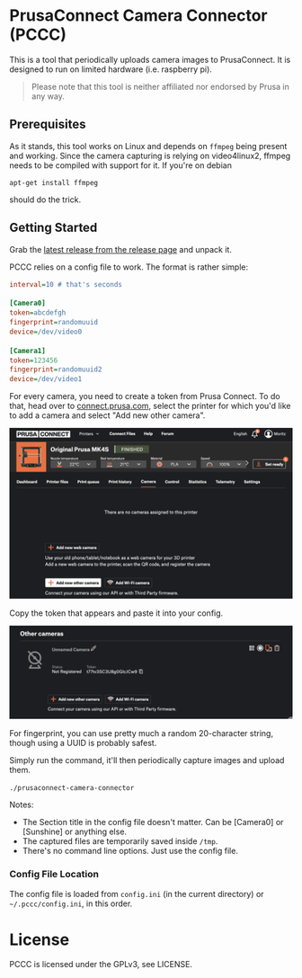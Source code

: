 # PrusaConnect Camera Connector (PCCC)
  
This is a tool that periodically uploads camera images to PrusaConnect. It is designed to run on limited hardware (i.e. raspberry pi). 

> Please note that this tool is neither affiliated nor endorsed by Prusa in any way. 

## Prerequisites 

As it stands, this tool works on Linux and depends on `ffmpeg` being present and working. Since the camera capturing is relying on video4linux2, ffmpeg needs to be compiled with support for it. If you're on debian
    
    apt-get install ffmpeg 

should do the trick. 

## Getting Started 

Grab the [latest release from the release page](https://github.com/moritzh/prusaconnect-camera-connector/releases/latest) and unpack it. 

PCCC relies on a config file to work. The format is rather simple: 

```ini
interval=10 # that's seconds

[Camera0]
token=abcdefgh
fingerprint=randomuuid
device=/dev/video0

[Camera1]
token=123456
fingerprint=randomuuid2
device=/dev/video1
```

For every camera, you need to create a token from Prusa Connect. To do that, head over to [connect.prusa.com](https://connect.prusa.com), select the printer for which you'd like to add a camera and select "Add new other camera". 

![image](docs/img1.png)

Copy the token that appears and paste it into your config.

![image](docs/img2.png)

For fingerprint, you can use pretty much a random 20-character string, though using a UUID is probably safest. 

Simply run the command, it'll then periodically capture images and upload them. 

`./prusaconnect-camera-connector`

Notes: 
* The Section title in the config file doesn't matter. Can be [Camera0] or [Sunshine] or anything else. 
* The captured files are temporarily saved inside `/tmp`. 
* There's no command line options. Just use the config file. 

### Config File Location

The config file is loaded from `config.ini` (in the current directory) or `~/.pccc/config.ini`, in this order.

# License 

PCCC is licensed under the GPLv3, see LICENSE.